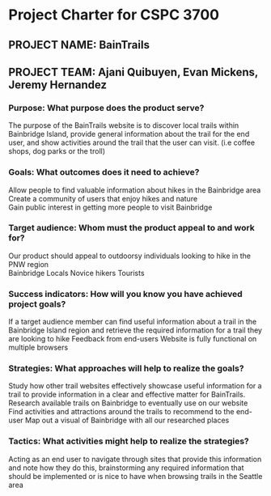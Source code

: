 # Project Charter for CSPC 3700  
## PROJECT NAME: BainTrails  
## PROJECT TEAM: Ajani Quibuyen, Evan Mickens, Jeremy Hernandez  

### Purpose: What purpose does the product serve? 
The purpose of the BainTrails website is to discover local trails within Bainbridge Island, provide general information about the trail for the end user, and show activities around the trail that the user can visit. (i.e coffee shops, dog parks or the troll)  

### Goals: What outcomes does it need to achieve? 
Allow people to find valuable information about hikes in the Bainbridge area   
Create a community of users that enjoy hikes and nature  
Gain public interest in getting more people to visit Bainbridge 

### Target audience: Whom must the product appeal to and work for? 
Our product should appeal to outdoorsy individuals looking to hike in the PNW region  
  Bainbridge Locals 
  Novice hikers 
  Tourists 

### Success indicators: How will you know you have achieved project goals? 
  If a target audience member can find useful information about a trail in the Bainbridge Island region and retrieve the required information for a trail they are looking to hike 
  Feedback from end-users 
  Website is fully functional on multiple browsers 

### Strategies: What approaches will help to realize the goals? 
Study how other trail websites effectively showcase useful information for a trail to provide information in a clear and effective matter for BainTrails. 
Research available trails on Bainbridge to eventually use on our website 
Find activities and attractions around the trails to recommend to the end-user 
Map out a visual of Bainbridge with all our researched places  

### Tactics: What activities might help to realize the strategies? 
Acting as an end user to navigate through sites that provide this information and note how they do this, brainstorming any required information that should be implemented or is nice to have when browsing trails in the Seattle area 
